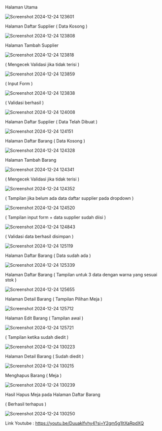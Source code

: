 Halaman Utama


![Screenshot 2024-12-24 123601](https://github.com/user-attachments/assets/725711fa-508d-4d7c-b6f4-b4f37b0ad34d)


Halaman Daftar Supplier ( Data Kosong )


![Screenshot 2024-12-24 123808](https://github.com/user-attachments/assets/b81308f1-24d2-4d00-8b87-c9b8f51f3509)


Halaman Tambah Supplier


![Screenshot 2024-12-24 123818](https://github.com/user-attachments/assets/fe41c03a-baa6-43c3-a7ed-d16f2536ccd5)


( Mengecek Validasi jika tidak terisi )


![Screenshot 2024-12-24 123859](https://github.com/user-attachments/assets/3b6cbb05-6912-490c-872e-6204202986d8)


( Input Form )


![Screenshot 2024-12-24 123838](https://github.com/user-attachments/assets/a8e577c1-a7e5-46cc-9e74-20410f008959)


( Validasi berhasil )


![Screenshot 2024-12-24 124008](https://github.com/user-attachments/assets/6e5f739d-a404-4d2d-b5b7-eb3f2e1439df)


Halaman Daftar Supplier ( Data Telah Dibuat )


![Screenshot 2024-12-24 124151](https://github.com/user-attachments/assets/ec42b5e8-1974-4f99-8737-67287da186b6)


Halaman Daftar Barang ( Data Kosong )


![Screenshot 2024-12-24 124328](https://github.com/user-attachments/assets/0e92c9b3-3069-4d9e-8d86-e72850bb80ca)


Halaman Tambah Barang 


![Screenshot 2024-12-24 124341](https://github.com/user-attachments/assets/8930e6a1-62da-4a04-b4b8-70f62ac07d9b)


( Mengecek Validasi jika tidak terisi )


![Screenshot 2024-12-24 124352](https://github.com/user-attachments/assets/00739bf3-4045-4fda-ad75-55aab653a002)


( Tampilan jika belum ada data daftar supplier pada dropdown )


![Screenshot 2024-12-24 124520](https://github.com/user-attachments/assets/5d588896-6f04-4da4-ae59-b034e0de5036)


( Tampilan input form + data supplier sudah diisi )


![Screenshot 2024-12-24 124843](https://github.com/user-attachments/assets/cbe9d7e5-2a46-4dc7-b844-ad919e7447d5)


( Validasi data berhasil disimpan )


![Screenshot 2024-12-24 125119](https://github.com/user-attachments/assets/e12bc38e-b7ac-49db-b011-7f37348f2e4e)


Halaman Daftar Barang ( Data sudah ada )


![Screenshot 2024-12-24 125339](https://github.com/user-attachments/assets/b96aa791-6bc4-4ace-b563-07e7845bb023)


Halaman Daftar Barang ( Tampilan untuk 3 data dengan warna yang sesuai stok )


![Screenshot 2024-12-24 125655](https://github.com/user-attachments/assets/3f32ca70-f4a9-4ab5-aaa9-d772ebe76b0e)


Halaman Detail Barang ( Tampilan Pilihan Meja )


![Screenshot 2024-12-24 125712](https://github.com/user-attachments/assets/52181c79-38fe-44ae-a484-6a19e959d41f)


Halaman Edit Barang ( Tampilan awal )


![Screenshot 2024-12-24 125721](https://github.com/user-attachments/assets/93d32187-1d49-468f-bad1-5d23fbad14a2)


( Tampilan ketika sudah diedit )


![Screenshot 2024-12-24 130223](https://github.com/user-attachments/assets/9f4ee413-6216-4c79-8276-ca85e219ab50)


Halaman Detail Barang ( Sudah diedit )


![Screenshot 2024-12-24 130215](https://github.com/user-attachments/assets/2ddcccc4-1440-4233-bfcb-0e1e18315835)


Menghapus Barang ( Meja )


![Screenshot 2024-12-24 130239](https://github.com/user-attachments/assets/19350da2-7106-4a1d-8258-00d52dc05958)


Hasil Hapus Meja pada Halaman Daftar Barang 


( Berhasil terhapus )


![Screenshot 2024-12-24 130250](https://github.com/user-attachments/assets/92bf1d65-f251-4b7f-a302-2cea7651c36f)



Link Youtube :
https://youtu.be/Duuaklfvhy4?si=Y2gm5g1ItXaRpdXQ


